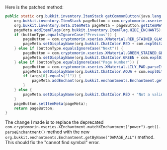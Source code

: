 Here is the patched method:

```java
public static org.bukkit.inventory.ItemStack getCommonButton(java.lang.String buttonType, java.lang.String[] args) {
    org.bukkit.inventory.ItemStack pageButton = com.cryptomorin.xseries.XMaterial.WHITE_STAINED_GLASS.parseItem();
    org.bukkit.inventory.meta.ItemMeta pageMeta = pageButton.getItemMeta();
    pageMeta.addItemFlags(org.bukkit.inventory.ItemFlag.HIDE_ENCHANTS);
    if (buttonType.equalsIgnoreCase("Previous")) {
        pageButton = com.cryptomorin.xseries.XMaterial.RED_STAINED_GLASS.parseItem();
        pageMeta.setDisplayName(org.bukkit.ChatColor.RED + com.expl0itz.worldwidechat.util.CommonDefinitions.getMessage("wwcConfigGUIPreviousPageButton"));
    } else if (buttonType.equalsIgnoreCase("Next")) {
        pageButton = com.cryptomorin.xseries.XMaterial.GREEN_STAINED_GLASS.parseItem();
        pageMeta.setDisplayName(org.bukkit.ChatColor.GREEN + com.expl0itz.worldwidechat.util.CommonDefinitions.getMessage("wwcConfigGUINextPageButton"));
    } else if (buttonType.equalsIgnoreCase("Page Number")) {
        pageButton = com.cryptomorin.xseries.XMaterial.LILY_PAD.parseItem();
        pageMeta.setDisplayName(org.bukkit.ChatColor.AQUA + com.expl0itz.worldwidechat.util.CommonDefinitions.getMessage("wwcGUIPageNumber", args));
        if (args[0].equals("1")) {
            pageMeta.addEnchant(org.bukkit.enchantments.Enchantment.getByName("DAMAGE_ALL"), 1, false);
        }
    } else {
        pageMeta.setDisplayName(org.bukkit.ChatColor.RED + "Not a valid button! This is a bug, please report it.");
    }
    pageButton.setItemMeta(pageMeta);
    return pageButton;
}
```

The change I made is to replace the deprecated `com.cryptomorin.xseries.XEnchantment.matchXEnchantment("power").get().parseEnchantment()` method with the new `org.bukkit.enchantments.Enchantment.getByName("DAMAGE_ALL")` method. This should fix the "cannot find symbol" error.